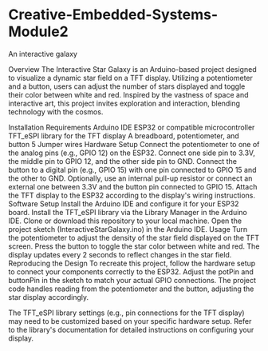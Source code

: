 # Creative-Embedded-Systems-Module2
An interactive galaxy

Overview
The Interactive Star Galaxy is an Arduino-based project designed to visualize a dynamic star field on a TFT display. Utilizing a potentiometer and a button, users can adjust the number of stars displayed and toggle their color between white and red. Inspired by the vastness of space and interactive art, this project invites exploration and interaction, blending technology with the cosmos.

Installation
Requirements
Arduino IDE
ESP32 or compatible microcontroller
TFT_eSPI library for the TFT display
A breadboard, potentiometer, and button
5 Jumper wires
Hardware Setup
Connect the potentiometer to one of the analog pins (e.g., GPIO 12) on the ESP32. Connect one side pin to 3.3V, the middle pin to GPIO 12, and the other side pin to GND.
Connect the button to a digital pin (e.g., GPIO 15) with one pin connected to GPIO 15 and the other to GND. Optionally, use an internal pull-up resistor or connect an external one between 3.3V and the button pin connected to GPIO 15.
Attach the TFT display to the ESP32 according to the display's wiring instructions.
Software Setup
Install the Arduino IDE and configure it for your ESP32 board.
Install the TFT_eSPI library via the Library Manager in the Arduino IDE.
Clone or download this repository to your local machine.
Open the project sketch (InteractiveStarGalaxy.ino) in the Arduino IDE.
Usage
Turn the potentiometer to adjust the density of the star field displayed on the TFT screen.
Press the button to toggle the star color between white and red.
The display updates every 2 seconds to reflect changes in the star field.
Reproducing the Design
To recreate this project, follow the hardware setup to connect your components correctly to the ESP32. Adjust the potPin and buttonPin in the sketch to match your actual GPIO connections. The project code handles reading from the potentiometer and the button, adjusting the star display accordingly.

The TFT_eSPI library settings (e.g., pin connections for the TFT display) may need to be customized based on your specific hardware setup. Refer to the library's documentation for detailed instructions on configuring your display.

